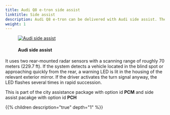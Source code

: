 ```yaml
---
title: Audi Q8 e-tron side assist
linktitle: Side assist
description: Audi Q8 e-tron can be delivered with Audi side assist. The Audi side assist lane-changing assistant helps the driver to change lanes at driving speeds of 15 km/h (9.3 mph) and faster.
weight: 1
---
```

<!-- markdownlint-disable MD033 -->
<figure>
    <a href="https://media.electrichasgoneaudi.net/multimedia/models/e-tron/technology/drivingassistance/sideassist/audisideassist.jpg">
        <img src="https://media.electrichasgoneaudi.net/multimedia/models/e-tron/technology/drivingassistance/sideassist/audisideassists.jpg"
        alt="Audi side assist" title="Audi side assist">
    </a>
    <figcaption><h4>Audi side assist</h4></figcaption>
</figure>

 It uses two rear-mounted radar sensors with a scanning range of roughly 70 meters (229.7 ft). If the system detects a vehicle located in the blind spot or approaching quickly from the rear, a warning LED is lit in the housing of the relevant exterior mirror. If the driver activates the turn signal anyway, the LED flashes several times in rapid succession.

This is part of the city assistance package with option id **PCM** and side assist pacakge with option id **PCH**

{{% children description="true" depth="1" %}}
